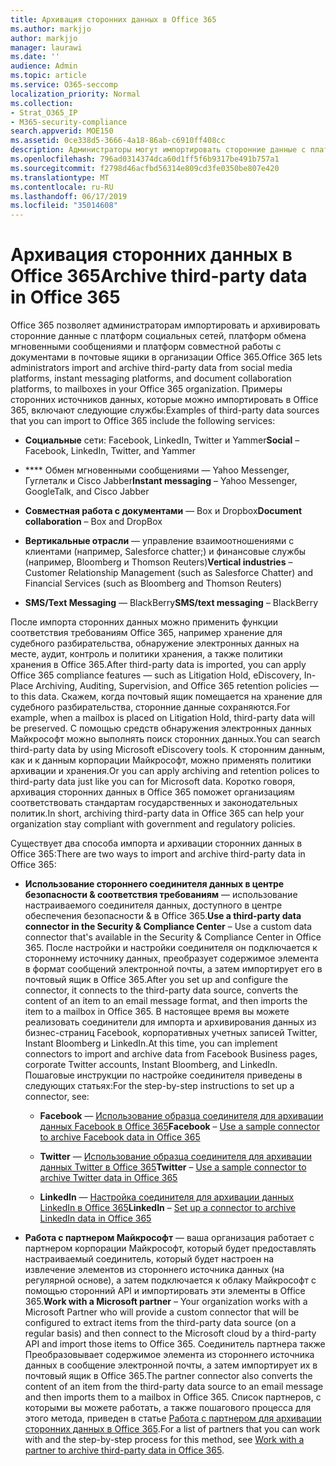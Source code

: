 ```yaml
---
title: Архивация сторонних данных в Office 365
ms.author: markjjo
author: markjjo
manager: laurawi
ms.date: ''
audience: Admin
ms.topic: article
ms.service: O365-seccomp
localization_priority: Normal
ms.collection:
- Strat_O365_IP
- M365-security-compliance
search.appverid: MOE150
ms.assetid: 0ce338d5-3666-4a18-86ab-c6910ff408cc
description: Администраторы могут импортировать сторонние данные с платформ социальных сетей, платформы обмена мгновенными сообщениями и платформы совместной работы с документами в почтовые ящики в организации Office 365. Это позволяет архивировать данные из Facebook, Twitter и других сторонних источников данных в Office 365. После этого вы сможете использовать и применять функции обеспечения соответствия требованиям Office 365 (такие как юридические удержания, обнаружение электронных данных, Архивация на месте и политики хранения) для сторонних данных.
ms.openlocfilehash: 796ad0314374dca60d1ff5f6b9317be491b757a1
ms.sourcegitcommit: f2798d46acfbd56314e809cd3fe0350be807e420
ms.translationtype: MT
ms.contentlocale: ru-RU
ms.lasthandoff: 06/17/2019
ms.locfileid: "35014608"
---
```

# <a name="archive-third-party-data-in-office-365"></a><span data-ttu-id="41b55-105">Архивация сторонних данных в Office 365</span><span class="sxs-lookup"><span data-stu-id="41b55-105">Archive third-party data in Office 365</span></span>

<span data-ttu-id="41b55-106">Office 365 позволяет администраторам импортировать и архивировать сторонние данные с платформ социальных сетей, платформ обмена мгновенными сообщениями и платформ совместной работы с документами в почтовые ящики в организации Office 365.</span><span class="sxs-lookup"><span data-stu-id="41b55-106">Office 365 lets administrators import and archive third-party data from social media platforms, instant messaging platforms, and document collaboration platforms, to mailboxes in your Office 365 organization.</span></span> <span data-ttu-id="41b55-107">Примеры сторонних источников данных, которые можно импортировать в Office 365, включают следующие службы:</span><span class="sxs-lookup"><span data-stu-id="41b55-107">Examples of third-party data sources that you can import to Office 365 include the following services:</span></span> 
  
- <span data-ttu-id="41b55-108">**Социальные** сети: Facebook, LinkedIn, Twitter и Yammer</span><span class="sxs-lookup"><span data-stu-id="41b55-108">**Social** – Facebook, LinkedIn, Twitter, and Yammer</span></span> 
    
- <span data-ttu-id="41b55-109">\*\*\*\* Обмен мгновенными сообщениями — Yahoo Messenger, Гуглеталк и Cisco Jabber</span><span class="sxs-lookup"><span data-stu-id="41b55-109">**Instant messaging** – Yahoo Messenger, GoogleTalk, and Cisco Jabber</span></span> 
    
- <span data-ttu-id="41b55-110">**Совместная работа с документами** — Box и Dropbox</span><span class="sxs-lookup"><span data-stu-id="41b55-110">**Document collaboration** – Box and DropBox</span></span> 
    
- <span data-ttu-id="41b55-111">**Вертикальные отрасли** — управление взаимоотношениями с клиентами (например, Salesforce chatter;) и финансовые службы (например, Bloomberg и Thomson Reuters)</span><span class="sxs-lookup"><span data-stu-id="41b55-111">**Vertical industries** – Customer Relationship Management (such as Salesforce Chatter) and Financial Services (such as Bloomberg and Thomson Reuters)</span></span> 
    
- <span data-ttu-id="41b55-112">**SMS/Text Messaging** — BlackBerry</span><span class="sxs-lookup"><span data-stu-id="41b55-112">**SMS/text messaging** – BlackBerry</span></span> 
    
<span data-ttu-id="41b55-113">После импорта сторонних данных можно применить функции соответствия требованиям Office 365, например хранение для судебного разбирательства, обнаружение электронных данных на месте, аудит, контроль и политики хранения, а также политики хранения в Office 365.</span><span class="sxs-lookup"><span data-stu-id="41b55-113">After third-party data is imported, you can apply Office 365 compliance features — such as Litigation Hold, eDiscovery, In-Place Archiving, Auditing, Supervision, and Office 365 retention policies — to this data.</span></span> <span data-ttu-id="41b55-114">Скажем, когда почтовый ящик помещается на хранение для судебного разбирательства, сторонние данные сохраняются.</span><span class="sxs-lookup"><span data-stu-id="41b55-114">For example, when a mailbox is placed on Litigation Hold, third-party data will be preserved.</span></span> <span data-ttu-id="41b55-115">С помощью средств обнаружения электронных данных Майкрософт можно выполнять поиск сторонних данных.</span><span class="sxs-lookup"><span data-stu-id="41b55-115">You can search third-party data by using Microsoft eDiscovery tools.</span></span> <span data-ttu-id="41b55-116">К сторонним данным, как и к данным корпорации Майкрософт, можно применять политики архивации и хранения.</span><span class="sxs-lookup"><span data-stu-id="41b55-116">Or you can apply archiving and retention polices to third-party data just like you can for Microsoft data.</span></span> <span data-ttu-id="41b55-117">Коротко говоря, архивация сторонних данных в Office 365 поможет организациям соответствовать стандартам государственных и законодательных политик.</span><span class="sxs-lookup"><span data-stu-id="41b55-117">In short, archiving third-party data in Office 365 can help your organization stay compliant with government and regulatory policies.</span></span>

<span data-ttu-id="41b55-118">Существует два способа импорта и архивации сторонних данных в Office 365:</span><span class="sxs-lookup"><span data-stu-id="41b55-118">There are two ways to import and archive third-party data in Office 365:</span></span>

- <span data-ttu-id="41b55-119">**Использование стороннего соединителя данных в центре безопасности & соответствия требованиям** — использование настраиваемого соединителя данных, доступного в центре обеспечения безопасности & в Office 365.</span><span class="sxs-lookup"><span data-stu-id="41b55-119">**Use a third-party data connector in the Security & Compliance Center** – Use a custom data connector that's available in the Security & Compliance Center in Office 365.</span></span> <span data-ttu-id="41b55-120">После настройки и настройки соединителя он подключается к стороннему источнику данных, преобразует содержимое элемента в формат сообщений электронной почты, а затем импортирует его в почтовый ящик в Office 365.</span><span class="sxs-lookup"><span data-stu-id="41b55-120">After you set up and configure the connector, it connects to the third-party data source, converts the content of an item to an email message format, and then imports the item to a mailbox in Office 365.</span></span> <span data-ttu-id="41b55-121">В настоящее время вы можете реализовать соединители для импорта и архивирования данных из бизнес-страниц Facebook, корпоративных учетных записей Twitter, Instant Bloomberg и LinkedIn.</span><span class="sxs-lookup"><span data-stu-id="41b55-121">At this time, you can implement connectors to import and archive data from Facebook Business pages, corporate Twitter accounts, Instant Bloomberg, and LinkedIn.</span></span> <span data-ttu-id="41b55-122">Пошаговые инструкции по настройке соединителя приведены в следующих статьях:</span><span class="sxs-lookup"><span data-stu-id="41b55-122">For the step-by-step instructions to set up a connector, see:</span></span>
   
   - <span data-ttu-id="41b55-123">**Facebook** — [Использование образца соединителя для архивации данных Facebook в Office 365](archive-facebook-data-with-sample-connector.md)</span><span class="sxs-lookup"><span data-stu-id="41b55-123">**Facebook** – [Use a sample connector to archive Facebook data in Office 365](archive-facebook-data-with-sample-connector.md)</span></span>
  
   - <span data-ttu-id="41b55-124">**Twitter** — [Использование образца соединителя для архивации данных Twitter в Office 365](archive-twitter-data-with-sample-connector.md)</span><span class="sxs-lookup"><span data-stu-id="41b55-124">**Twitter** – [Use a sample connector to archive Twitter data in Office 365](archive-twitter-data-with-sample-connector.md)</span></span>
    
   - <span data-ttu-id="41b55-125">**LinkedIn** — [Настройка соединителя для архивации данных LinkedIn в Office 365](archive-linkedin-data.md)</span><span class="sxs-lookup"><span data-stu-id="41b55-125">**LinkedIn** – [Set up a connector to archive LinkedIn data in Office 365](archive-linkedin-data.md)</span></span>

- <span data-ttu-id="41b55-126">**Работа с партнером Майкрософт** — ваша организация работает с партнером корпорации Майкрософт, который будет предоставлять настраиваемый соединитель, который будет настроен на извлечение элементов из стороннего источника данных (на регулярной основе), а затем подключается к облаку Майкрософт с помощью сторонний API и импортировать эти элементы в Office 365.</span><span class="sxs-lookup"><span data-stu-id="41b55-126">**Work with a Microsoft partner** – Your organization works with a Microsoft Partner who will provide a custom connector that will be configured to extract items from the third-party data source (on a regular basis) and then connect to the Microsoft cloud by a third-party API and import those items to Office 365.</span></span> <span data-ttu-id="41b55-127">Соединитель партнера также Преобразовывает содержимое элемента из стороннего источника данных в сообщение электронной почты, а затем импортирует их в почтовый ящик в Office 365.</span><span class="sxs-lookup"><span data-stu-id="41b55-127">The partner connector also converts the content of an item from the third-party data source to an email message and then imports them to a mailbox in Office 365.</span></span> <span data-ttu-id="41b55-128">Список партнеров, с которыми вы можете работать, а также пошагового процесса для этого метода, приведен в статье [Работа с партнером для архивации сторонних данных в Office 365](work-with-partner-to-archive-third-party-data.md).</span><span class="sxs-lookup"><span data-stu-id="41b55-128">For a list of partners that you can work with and the step-by-step process for this method, see [Work with a partner to archive third-party data in Office 365](work-with-partner-to-archive-third-party-data.md).</span></span>
